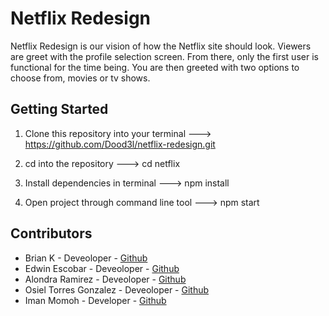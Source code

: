 # Netflix Redesign
Netflix Redesign is our vision of how the Netflix site should look. Viewers are greet with the profile selection screen. From there, only the first user is functional for the time being. You are then greeted with two options to choose from, movies or tv shows. 

## Getting Started
1. Clone this repository into your terminal --->
https://github.com/Dood3l/netflix-redesign.git

2. cd into the repository ---> cd netflix
3. Install dependencies in terminal ---> npm install

4. Open project through command line tool ---> npm start

## Contributors
* Brian K - Deveoloper - [Github](https://github.com/dodo3l)
* Edwin Escobar - Deveoloper - [Github](https://github.com/EdwinE97)
* Alondra Ramirez - Deveoloper - [Github](https://github.com/alonramz)
* Osiel Torres Gonzalez - Deveoloper - [Github](https://github.com/OsielTorresg)
* Iman Momoh - Developer - [Github](https://github.com/imanmomoh)
